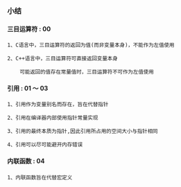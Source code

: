 ### 小结

#### 三目运算符 : 00

```
1、C语言中，三目运算符的返回为值(而非变量本身)，不能作为左值使用

2、C++语言中，三目运算符可直接返回变量本身

    可能返回的值存在常量值时，三目运算符不可作为左值使用
```

#### 引用 : 01 ～ 03
```
1、引用作为变量别名而存在，旨在代替指针

2、引用在编译器内部使用指针常量实现

3、引用的最终本质为指针,因此引用所占用的空间大小与指针相同

4、引用可以尽可能避开内存错误

```

#### 内联函数 : 04

```
1、内联函数旨在代替宏定义
```
